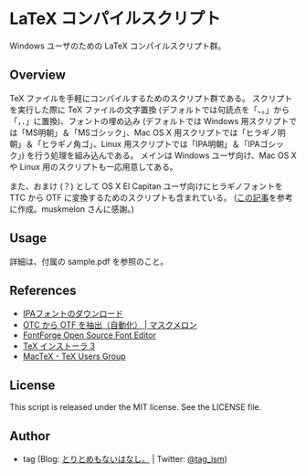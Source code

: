 # LaTeX コンパイルスクリプト

Windows ユーザのための LaTeX コンパイルスクリプト群。


## Overview

TeX ファイルを手軽にコンパイルするためのスクリプト群である。
スクリプトを実行した際に TeX ファイルの文字置換 (デフォルトでは句読点を「、。」から「，．」に置換)、フォントの埋め込み (デフォルトでは Windows 用スクリプトでは「MS明朝」＆「MSゴシック」、Mac OS X 用スクリプトでは「ヒラギノ明朝」＆「ヒラギノ角ゴ」、Linux 用スクリプトでは「IPA明朝」＆「IPAゴシック」) を行う処理を組み込んである。
メインは Windows ユーザ向け、Mac OS X や Linux 用のスクリプトも一応用意してある。

また、おまけ (？) として OS X El Capitan ユーザ向けにヒラギノフォントを TTC から OTF に変換するためのスクリプトも含まれている。 ([この記事](http://www.muskmelon.jp/?p=1204)を参考に作成。muskmelon さんに感謝。)


## Usage

詳細は、付属の sample.pdf を参照のこと。


## References

* [IPAフォントのダウンロード](http://ipafont.ipa.go.jp/old/ipafont/download.html)
* [OTC から OTF を抽出（自動化） | マスクメロン](http://www.muskmelon.jp/?p=1204)
* [FontForge Open Source Font Editor](http://fontforge.github.io)
* [TeX インストーラ 3](http://www.math.sci.hokudai.ac.jp/~abenori/soft/abtexinst.html)
* [MacTeX - TeX Users Group](http://www.tug.org/mactex/)


## License
This script is released under the MIT license. See the LICENSE file.


## Author
* tag (Blog: [とりとめもないはなし。](http://karat5i.blogspot.jp/) | Twitter: [@tag_ism](https://twitter.com/tag_ism))

